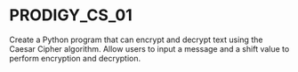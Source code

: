 # PRODIGY_CS_01
Create a Python program that can encrypt and decrypt text using the Caesar Cipher algorithm. Allow users to input a message and a shift value to perform encryption and decryption.
